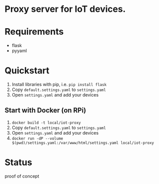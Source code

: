 Proxy server for IoT devices.
=========================

# Requirements

- flask
- pyyaml

# Quickstart
1. Install libraries with pip, i.e. `pip install flask`
1. Copy `default.settings.yaml` to `settings.yaml`
1. Open `settings.yaml` and add your devices

## Start with Docker (on RPi)
1. `docker build -t local/iot-proxy`
1. Copy `default.settings.yaml` to `settings.yaml`
1. Open `settings.yaml` and add your devices
1. `docker run -dP --volume $(pwd)/settings.yaml:/var/www/html/settings.yaml local/iot-proxy`

# Status
proof of concept
